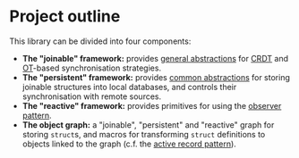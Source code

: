 # Project outline

This library can be divided into four components:

- **The "joinable" framework:** provides [general abstractions](state-management-theory.pdf) for [CRDT](https://en.wikipedia.org/wiki/Conflict-free_replicated_data_type) and [OT](https://en.wikipedia.org/wiki/Operational_transformation)-based synchronisation strategies.
- **The "persistent" framework:** provides [common abstractions](../src/persistent.rs) for storing joinable structures into local databases, and controls their synchronisation with remote sources.
- **The "reactive" framework:** provides primitives for using the [observer pattern](https://en.wikipedia.org/wiki/Observer_pattern).
- **The object graph:** a "joinable", "persistent" and "reactive" graph for storing `struct`s, and macros for transforming `struct` definitions to objects linked to the graph (c.f. the [active record pattern](https://en.wikipedia.org/wiki/Active_record_pattern)).

